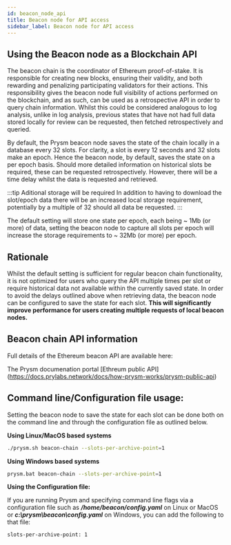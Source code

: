 ```yaml
---
id: beacon_node_api
title: Beacon node for API access
sidebar_label: Beacon node for API access
---
```


## Using the Beacon node as a Blockchain API

The beacon chain is the coordinator of Ethereum proof-of-stake. It is responsible for creating new blocks, ensuring their validity, and both rewarding and penalizing participating validators for their actions. This responsibility gives the beacon node full visibility of actions performed on the blockchain, and as such, can be used as a retrospective API in order to query chain information.  Whilst this could be considered analogous to log analysis, unlike in log analysis, previous states that have not had full data stored locally for review can be requested, then fetched retrospectively and queried.

By default, the Prysm beacon node saves the state of the chain locally in a database every 32 slots. For clarity, a slot is every 12 seconds and 32 slots make an epoch. Hence the beacon node, by default, saves the state on a per epoch basis. Should more detailed information on historical slots be required, these can be requested retrospectively. However, there will be a time delay whilst the data is requested and retrieved. 

:::tip Aditional storage will be required
In addition to having to download the slot/epoch data there will be an increased local storage requirement, potentially by a multiple of 32 should all data be requested. 
:::


The default setting will store one state per epoch, each being ~ 1Mb (or more) of data, setting the beacon node to capture all slots per epoch will increase the storage requirements to ~ 32Mb (or more) per epoch. 

## Rationale

Whilst the default setting is sufficient for regular beacon chain functionality, it is not optimized for users who query the API multiple times per slot or require historical data not available within the currently saved state. In order to avoid the delays outlined above when retrieving data, the beacon node can be configured to save the state for each slot. **This will significantly improve performance for users creating multiple requests of local beacon nodes.**  

## Beacon chain API information  

Full details of the Ethereum beacon API are available here: 

The Prysm documenation portal [Ethreum public API] (https://docs.prylabs.network/docs/how-prysm-works/prysm-public-api)

## Command line/Configuration file usage:

Setting the beacon node to save the state for each slot can be done both on the command line and through the configuration file as outlined below.  


**Using Linux/MacOS based systems**

```sh
./prysm.sh beacon-chain --slots-per-archive-point=1 
```

**Using Windows based systems**

```sh
prysm.bat beacon-chain --slots-per-archive-point=1
```
**Using the Configuration file:**

If you are running Prysm and specifying command line flags via a configuration file such as ***/home/beacon/config.yaml*** on Linux or MacOS or ***c:\prysm\beacon\config.yaml*** on Windows, you can add the following to that file:

```sh
slots-per-archive-point: 1 
```


